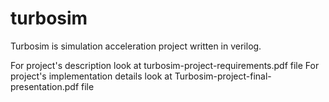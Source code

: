 turbosim
========

Turbosim is simulation acceleration project written in verilog.

For project's description look at turbosim-project-requirements.pdf file
For project's implementation details look at Turbosim-project-final-presentation.pdf file
